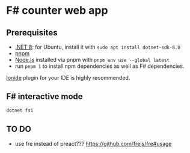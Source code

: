 # F# counter web app

## Prerequisites

- [.NET 8](https://dotnet.microsoft.com/en-us/download/dotnet): for Ubuntu, install it with `sudo apt install dotnet-sdk-8.0`
- [pnpm](https://pnpm.io/)
- [Node.js](https://nodejs.org/) installed via pnpm with `pnpm env use --global latest`
- run `pnpm i` to install npm dependencies as well as F# dependencies.

[Ionide](https://ionide.io/) plugin for your IDE is highly recommended.

## F# interactive mode

```bash
dotnet fsi
```

## TO DO

- use fre instead of preact??? https://github.com/frejs/fre#usage
